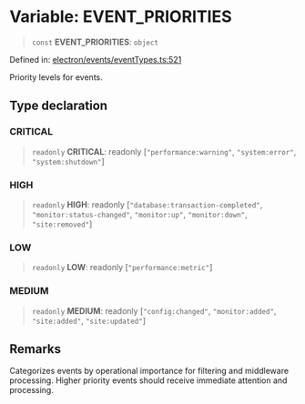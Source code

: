 # Variable: EVENT\_PRIORITIES

> `const` **EVENT\_PRIORITIES**: `object`

Defined in: [electron/events/eventTypes.ts:521](https://github.com/Nick2bad4u/Uptime-Watcher/blob/dca5483e793478722cd3e6e125cafcec5fc771f0/electron/events/eventTypes.ts#L521)

Priority levels for events.

## Type declaration

### CRITICAL

> `readonly` **CRITICAL**: readonly \[`"performance:warning"`, `"system:error"`, `"system:shutdown"`\]

### HIGH

> `readonly` **HIGH**: readonly \[`"database:transaction-completed"`, `"monitor:status-changed"`, `"monitor:up"`, `"monitor:down"`, `"site:removed"`\]

### LOW

> `readonly` **LOW**: readonly \[`"performance:metric"`\]

### MEDIUM

> `readonly` **MEDIUM**: readonly \[`"config:changed"`, `"monitor:added"`, `"site:added"`, `"site:updated"`\]

## Remarks

Categorizes events by operational importance for filtering and middleware processing.
Higher priority events should receive immediate attention and processing.
